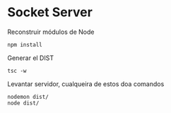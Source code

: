 # Socket Server
Reconstruir módulos de Node
````
npm install
````

Generar el DIST
````
tsc -w
````

Levantar servidor, cualqueira de estos doa comandos
````
nodemon dist/
node dist/
````
